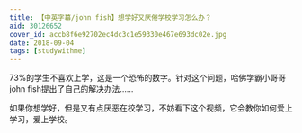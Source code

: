```yaml
---
title: 【中英字幕/john fish】想学好又厌倦学校学习怎么办？
aid: 30126652
cover_id: accb8f6e92702ec4dc3c1e59330e467e693dc02e.jpg
date: 2018-09-04
tags: [studywithme]
---
```

73%的学生不喜欢上学，这是一个恐怖的数字。针对这个问题，哈佛学霸小哥哥john fish提出了自己的解决办法……

如果你想学好，但是又有点厌恶在校学习，不妨看下这个视频，它会教你如何爱上学习，爱上学校。
